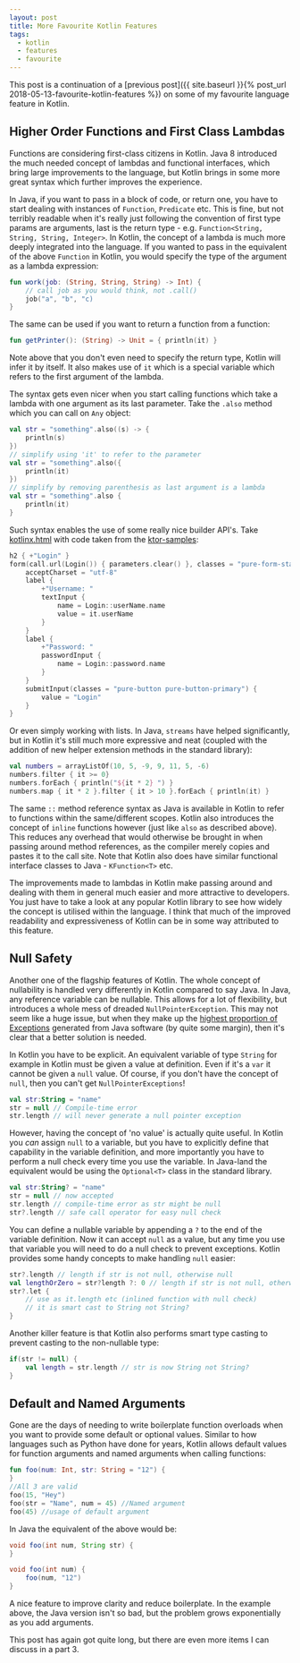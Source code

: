 ```yaml
---
layout: post
title: More Favourite Kotlin Features
tags:
  - kotlin
  - features
  - favourite
---
```


This post is a continuation of a [previous post]({{ site.baseurl }}{% post_url 2018-05-13-favourite-kotlin-features %}) on some of my favourite language feature in Kotlin.

## Higher Order Functions and First Class Lambdas

Functions are considering first-class citizens in Kotlin. Java 8 introduced the much needed concept of lambdas and functional interfaces, which bring large improvements to the language, but Kotlin brings in some more great syntax which further improves the experience.

In Java, if you want to pass in a block of code, or return one, you have to start dealing with instances of `Function`, `Predicate` etc. This is fine, but not terribly readable when it's really just following the convention of first type params are arguments, last is the return type - e.g. `Function<String, String, String, Integer>`. In Kotlin, the concept of a lambda is much more deeply integrated into the language. If you wanted to pass in the equivalent of the above `Function` in Kotlin, you would specify the type of the argument as a lambda expression:

```kotlin
fun work(job: (String, String, String) -> Int) {
    // call job as you would think, not .call()
    job("a", "b", "c)
}
```

The same can be used if you want to return a function from a function:

```kotlin
fun getPrinter(): (String) -> Unit = { println(it) }
```

Note above that you don't even need to specify the return type, Kotlin will infer it by itself. It also makes use of `it` which is a special variable which refers to the first argument of the lambda.

The syntax gets even nicer when you start calling functions which take a lambda with one argument as its last parameter. Take the `.also` method which you can call on `Any` object:

```kotlin
val str = "something".also((s) -> {
    println(s)
})
// simplify using 'it' to refer to the parameter
val str = "something".also({
    println(it)
})
// simplify by removing parenthesis as last argument is a lambda
val str = "something".also {
    println(it)
}
```

Such syntax enables the use of some really nice builder API's. Take [kotlinx.html](https://github.com/Kotlin/kotlinx.html) with code taken from the [ktor-samples](https://github.com/ktorio/ktor-samples/tree/master/app/youkube):

```kotlin
h2 { +"Login" }
form(call.url(Login()) { parameters.clear() }, classes = "pure-form-stacked", method = FormMethod.post) {
    acceptCharset = "utf-8"
    label {
        +"Username: "
        textInput {
            name = Login::userName.name
            value = it.userName
        }
    }
    label {
        +"Password: "
        passwordInput {
            name = Login::password.name
        }
    }
    submitInput(classes = "pure-button pure-button-primary") {
        value = "Login"
    }
}
```

Or even simply working with lists. In Java, `streams` have helped significantly, but in Kotlin it's still much more expressive and neat (coupled with the addition of new helper extension methods in the standard library):

```kotlin
val numbers = arrayListOf(10, 5, -9, 9, 11, 5, -6)
numbers.filter { it >= 0}
numbers.forEach { println("${it * 2} ") }
numbers.map { it * 2 }.filter { it > 10 }.forEach { println(it) }
```

The same `::` method reference syntax as Java is available in Kotlin to refer to functions within the same/different scopes. Kotlin also introduces the concept of `inline` functions however (just like `also` as described above). This reduces any overhead that would otherwise be brought in when passing around method references, as the compiler merely copies and pastes it to the call site. Note that Kotlin also does have similar functional interface classes to Java - `KFunction<T>` etc.

The improvements made to lambdas in Kotlin make passing around and dealing with them in general much easier and more attractive to developers. You just have to take a look at any popular Kotlin library to see how widely the concept is utilised within the language. I think that much of the improved readability and expressiveness of Kotlin can be in some way attributed to this feature.

## Null Safety

Another one of the flagship features of Kotlin. The whole concept of nullability is handled very differently in Kotlin compared to say Java. In Java, any reference variable can be nullable. This allows for a lot of flexibility, but introduces a whole mess of dreaded `NullPointerException`. This may not seem like a huge issue, but when they make up the [highest proportion of Exceptions](https://blog.samebug.io/which-java-exceptions-are-the-most-frequent-f830b113c37f) generated from Java software (by quite some margin), then it's clear that a better solution is needed.

In Kotlin you have to be explicit. An equivalent variable of type `String` for example in Kotlin must be given a value at definition. Even if it's a `var` it cannot be given a `null` value. Of course, if you don't have the concept of `null`, then you can't get `NullPointerExceptions`!

```kotlin
val str:String = "name"
str = null // Compile-time error
str.length // will never generate a null pointer exception
```

However, having the concept of 'no value' is actually quite useful. In Kotlin you *can* assign `null` to a variable, but you have to explicitly define that capability in the variable definition, and more importantly you have to perform a null check every time you use the variable. In Java-land the equivalent would be using the `Optional<T>` class in the standard library.

```kotlin
val str:String? = "name"
str = null // now accepted
str.length // compile-time error as str might be null
str?.length // safe call operator for easy null check
```

You can define a nullable variable by appending a `?` to the end of the variable definition. Now it can accept `null` as a value, but any time you use that variable you will need to do a null check to prevent exceptions. Kotlin provides some handy concepts to make handling `null` easier:

```kotlin
str?.length // length if str is not null, otherwise null
val lengthOrZero = str?length ?: 0 // length if str is not null, otherwise zero (elvis operator)
str?.let {
    // use as it.length etc (inlined function with null check)
    // it is smart cast to String not String?
}
```

Another killer feature is that Kotlin also performs smart type casting to prevent casting to the non-nullable type:

```kotlin
if(str != null) {
    val length = str.length // str is now String not String?
}
```

## Default and Named Arguments

Gone are the days of needing to write boilerplate function overloads when you want to provide some default or optional values. Similar to how languages such as Python have done for years, Kotlin allows default values for function arguments and named arguments when calling functions:

```kotlin
fun foo(num: Int, str: String = "12") {
}
//All 3 are valid
foo(15, "Hey")
foo(str = "Name", num = 45) //Named argument
foo(45) //usage of default argument
```

In Java the equivalent of the above would be:

```java
void foo(int num, String str) {
}

void foo(int num) {
    foo(num, "12")
}
```

A nice feature to improve clarity and reduce boilerplate. In the example above, the Java version isn't so bad, but the problem grows exponentially as you add arguments.

This post has again got quite long, but there are even more items I can discuss in a part 3.